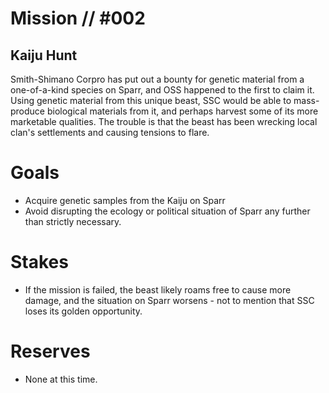 # Mission // #002
## Kaiju Hunt

Smith-Shimano Corpro has put out a bounty for genetic material from a one-of-a-kind species on Sparr, and OSS happened to the first to claim it. Using genetic material from this unique beast, SSC would be able to
mass-produce biological materials from it, and perhaps harvest some of its more marketable qualities. The trouble is that the beast has been wrecking local clan's settlements and causing tensions to flare.

# Goals
- Acquire genetic samples from the Kaiju on Sparr
- Avoid disrupting the ecology or political situation of Sparr any further than strictly necessary.

# Stakes
- If the mission is failed, the beast likely roams free to cause more damage, and the situation on Sparr worsens - not to mention that SSC loses its golden opportunity.

# Reserves
- None at this time.

